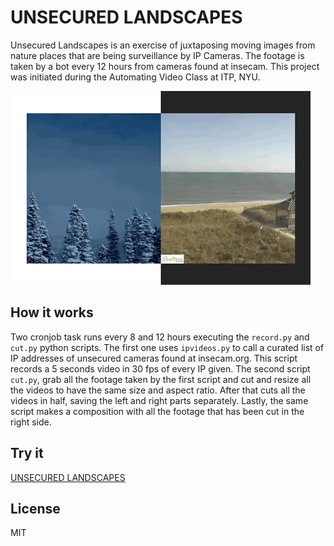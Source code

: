 # UNSECURED LANDSCAPES

Unsecured Landscapes is an exercise of juxtaposing moving images from nature places that are being surveillance by IP Cameras. The footage is taken by a bot every 12 hours from cameras found at insecam. This project was initiated during the Automating Video Class at ITP, NYU.

![description](static/imgs/gif.gif)

## How it works

Two cronjob task runs every 8 and 12 hours executing the `record.py` and `cut.py` python scripts. The first one uses `ipvideos.py` to call a curated list of IP addresses of unsecured cameras found at insecam.org. This script records a 5 seconds video in 30 fps of every IP given. The second script `cut.py`, grab all the footage taken by the first script and cut and resize all the videos to have the same size and aspect ratio. After that cuts all the videos in half, saving the left and right parts separately. Lastly, the same script makes a composition with all the footage that has been cut in the right side.

## Try it

[UNSECURED LANDSCAPES](http://unsecured-landscapes.matamala.info/)


## License

MIT
